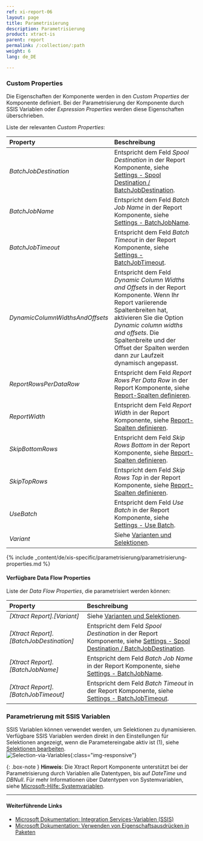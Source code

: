 ```yaml
---
ref: xi-report-06
layout: page
title: Parametrisierung
description: Parametrisierung
product: xtract-is
parent: report
permalink: /:collection/:path
weight: 6
lang: de_DE

---
```


### Custom Properties

Die Eigenschaften der Komponente werden in den *Custom Properties* der Komponente definiert.
Bei der Parametrisierung der Komponente durch SSIS Variablen oder *Expression Properties* werden diese Eigenschaften überschrieben.

Liste der relevanten *Custom Properties*:

|Property|Beschreibung|
|:----|:----|
| *BatchJobDestination* | Entspricht dem Feld *Spool Destination* in der Report Komponente, siehe [Settings - Spool Destination / BatchJobDestination](./report-settings). |
| *BatchJobName* | Entspricht dem Feld *Batch Job Name* in der Report Komponente, siehe [Settings - BatchJobName](./report-settings). |
| *BatchJobTimeout* | Entspricht dem Feld *Batch Timeout* in der Report Komponente, siehe [Settings - BatchJobTimeout](./report-settings).|
| *DynamicColumnWidthsAndOffsets* | Entspricht dem Feld *Dynamic Column Widths and Offsets* in der Report Komponente. Wenn Ihr Report variierende Spaltenbreiten hat, aktivieren Sie die Option *Dynamic column widths and offsets*. Die Spaltenbreite und der Offset der Spalten werden dann zur Laufzeit dynamisch angepasst.|
| *ReportRowsPerDataRow* | Entspricht dem Feld *Report Rows Per Data Row* in der Report Komponente, siehe [Report-Spalten definieren](./report-columns-define). |
| *ReportWidth* | Entspricht dem Feld *Report Width* in der Report Komponente, siehe [Report-Spalten definieren](./report-columns-define). |
| *SkipBottomRows* | Entspricht dem Feld *Skip Rows Bottom* in der Report Komponente, siehe [Report-Spalten definieren](./report-columns-define). |
| *SkipTopRows* | Entspricht dem Feld *Skip Rows Top* in der Report Komponente, siehe [Report-Spalten definieren](./report-columns-define). |
| *UseBatch* | Entspricht dem Feld *Use Batch* in der Report Komponente, siehe [Settings - Use Batch](./report-settings). |
| *Variant* | Siehe [Varianten und Selektionen](./variants-and-selections). |


{% include _content/de/xis-specific/parametrisierung/parametrisierung-properties.md  %}

#### Verfügbare Data Flow Properties
Liste der *Data Flow Properties*, die parametrisiert werden können:

|Property|Beschreibung|
|:----|:----|
| *[Xtract Report].[Variant]*| Siehe [Varianten und Selektionen](./variants-and-selections).|
| *[Xtract Report].[BatchJobDestination]* | Entspricht dem Feld *Spool Destination* in der Report Komponente, siehe [Settings - Spool Destination / BatchJobDestination](./report-settings).|
| *[Xtract Report].[BatchJobName]*        |Entspricht dem Feld *Batch Job Name* in der Report Komponente, siehe [Settings - BatchJobName](./report-settings).|
| *[Xtract Report].[BatchJobTimeout]*     |Entspricht dem Feld *Batch Timeout* in der Report Komponente, siehe [Settings - BatchJobTimeout](./report-settings).|

### Parametrierung mit SSIS Variablen

SSIS Variablen können verwendet werden, um Selektionen zu dynamisieren.<br>
Verfügbare SSIS Variablen werden direkt in den Einstellungen für Selektionen angezeigt, wenn die Parametereingabe aktiv ist (1), siehe [Selektionen bearbeiten](./variants-and-selections#selektionen-bearbeiten).<br>
![Selection-via-Variables](/img/content/xis/report_selection_via_variables.png){:class="img-responsive"}

{: .box-note }
**Hinweis**: Die Xtract Report Komponente unterstützt bei der Parametrisierung durch Variablen alle Datentypen, bis auf *DateTime* und *DBNull*.
Für mehr Informationen über Datentypen von Systemvariablen, siehe [Microsoft-Hilfe: Systemvariablen](https://docs.microsoft.com/de-de/sql/integration-services/system-variables?view=sql-server-ver15).


****
#### Weiterführende Links
- [Microsoft Dokumentation: Integration Services-Variablen (SSIS)](https://docs.microsoft.com/de-de/sql/integration-services/integration-services-ssis-variables?view=sql-server-ver15)
- [Microsoft Dokumentation: Verwenden von Eigenschaftsausdrücken in Paketen](https://learn.microsoft.com/de-de/sql/integration-services/expressions/use-property-expressions-in-packages?view=sql-server-ver16)